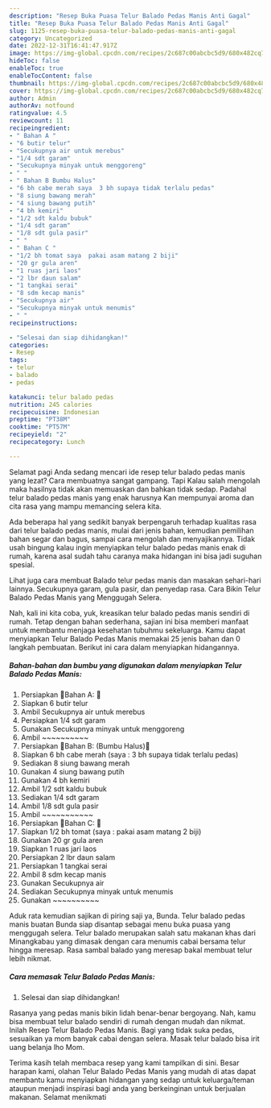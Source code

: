 ```yaml
---
description: "Resep Buka Puasa Telur Balado Pedas Manis Anti Gagal"
title: "Resep Buka Puasa Telur Balado Pedas Manis Anti Gagal"
slug: 1125-resep-buka-puasa-telur-balado-pedas-manis-anti-gagal
category: Uncategorized
date: 2022-12-31T16:41:47.917Z
image: https://img-global.cpcdn.com/recipes/2c687c00abcbc5d9/680x482cq70/telur-balado-pedas-manis-foto-resep-utama.jpg
hideToc: false
enableToc: true
enableTocContent: false
thumbnail: https://img-global.cpcdn.com/recipes/2c687c00abcbc5d9/680x482cq70/telur-balado-pedas-manis-foto-resep-utama.jpg
cover: https://img-global.cpcdn.com/recipes/2c687c00abcbc5d9/680x482cq70/telur-balado-pedas-manis-foto-resep-utama.jpg
author: Admin
authorAv: notfound
ratingvalue: 4.5
reviewcount: 11
recipeingredient:
- " Bahan A "
- "6 butir telur"
- "Secukupnya air untuk merebus"
- "1/4 sdt garam"
- "Secukupnya minyak untuk menggoreng"
- " "
- " Bahan B Bumbu Halus"
- "6 bh cabe merah saya  3 bh supaya tidak terlalu pedas"
- "8 siung bawang merah"
- "4 siung bawang putih"
- "4 bh kemiri"
- "1/2 sdt kaldu bubuk"
- "1/4 sdt garam"
- "1/8 sdt gula pasir"
- " "
- " Bahan C "
- "1/2 bh tomat saya  pakai asam matang 2 biji"
- "20 gr gula aren"
- "1 ruas jari laos"
- "2 lbr daun salam"
- "1 tangkai serai"
- "8 sdm kecap manis"
- "Secukupnya air"
- "Secukupnya minyak untuk menumis"
- " "
recipeinstructions:

- "Selesai dan siap dihidangkan!"
categories:
- Resep
tags:
- telur
- balado
- pedas

katakunci: telur balado pedas 
nutrition: 245 calories
recipecuisine: Indonesian
preptime: "PT38M"
cooktime: "PT57M"
recipeyield: "2"
recipecategory: Lunch

---
```



Selamat pagi Anda sedang mencari ide resep telur balado pedas manis yang lezat? Cara membuatnya sangat gampang. Tapi Kalau salah mengolah maka hasilnya tidak akan memuaskan dan bahkan tidak sedap. Padahal telur balado pedas manis yang enak harusnya Kan mempunyai aroma dan cita rasa yang mampu memancing selera kita.


Ada beberapa hal yang sedikit banyak berpengaruh terhadap kualitas rasa dari telur balado pedas manis, mulai dari jenis bahan, kemudian pemilihan bahan segar dan bagus, sampai cara mengolah dan menyajikannya. Tidak usah bingung kalau ingin menyiapkan telur balado pedas manis enak di rumah, karena asal sudah tahu caranya maka hidangan ini bisa jadi suguhan spesial.

Lihat juga cara membuat Balado telur pedas manis dan masakan sehari-hari lainnya. Secukupnya garam, gula pasir, dan penyedap rasa. Cara Bikin Telur Balado Pedas Manis yang Menggugah Selera.


Nah, kali ini kita coba, yuk, kreasikan telur balado pedas manis sendiri di rumah. Tetap dengan bahan sederhana, sajian ini bisa memberi manfaat untuk membantu menjaga kesehatan tubuhmu sekeluarga. Kamu dapat menyiapkan Telur Balado Pedas Manis memakai 25 jenis bahan dan 0 langkah pembuatan. Berikut ini cara dalam menyiapkan hidangannya.

<!--inarticleads1-->

##### Bahan-bahan dan bumbu yang digunakan dalam menyiapkan Telur Balado Pedas Manis:

1. Persiapkan  🍋Bahan A: 🍋
1. Siapkan 6 butir telur
1. Ambil Secukupnya air untuk merebus
1. Persiapkan 1/4 sdt garam
1. Gunakan Secukupnya minyak untuk menggoreng
1. Ambil  ~~~~~~~~~~
1. Persiapkan  🍋Bahan B: (Bumbu Halus)🍋
1. Siapkan 6 bh cabe merah (saya : 3 bh supaya tidak terlalu pedas)
1. Sediakan 8 siung bawang merah
1. Gunakan 4 siung bawang putih
1. Gunakan 4 bh kemiri
1. Ambil 1/2 sdt kaldu bubuk
1. Sediakan 1/4 sdt garam
1. Ambil 1/8 sdt gula pasir
1. Ambil  ~~~~~~~~~~~
1. Persiapkan  🍋Bahan C: 🍋
1. Siapkan 1/2 bh tomat (saya : pakai asam matang 2 biji)
1. Gunakan 20 gr gula aren
1. Siapkan 1 ruas jari laos
1. Persiapkan 2 lbr daun salam
1. Persiapkan 1 tangkai serai
1. Ambil 8 sdm kecap manis
1. Gunakan Secukupnya air
1. Sediakan Secukupnya minyak untuk menumis
1. Gunakan  ~~~~~~~~~~


Aduk rata kemudian sajikan di piring saji ya, Bunda. Telur balado pedas manis buatan Bunda siap disantap sebagai menu buka puasa yang menggugah selera. Telur balado merupakan salah satu makanan khas dari Minangkabau yang dimasak dengan cara menumis cabai bersama telur hingga meresap. Rasa sambal balado yang meresap bakal membuat telur lebih nikmat. 

<!--inarticleads2-->

##### Cara memasak Telur Balado Pedas Manis:


1. Selesai dan siap dihidangkan!

Rasanya yang pedas manis bikin lidah benar-benar bergoyang. Nah, kamu bisa membuat telur balado sendiri di rumah dengan mudah dan nikmat. Inilah Resep Telur Balado Pedas Manis. Bagi yang tidak suka pedas, sesuaikan ya mom banyak cabai dengan selera. Masak telur balado bisa irit uang belanja lho Mom. 

Terima kasih telah membaca resep yang kami tampilkan di sini. Besar harapan kami, olahan Telur Balado Pedas Manis yang mudah di atas dapat membantu kamu menyiapkan hidangan yang sedap untuk keluarga/teman ataupun menjadi inspirasi bagi anda yang berkeinginan untuk berjualan makanan. Selamat menikmati
